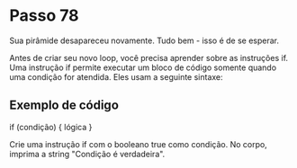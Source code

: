# Passo 78

Sua pirâmide desapareceu novamente. Tudo bem - isso é de se esperar.

Antes de criar seu novo loop, você precisa aprender sobre as instruções if. Uma instrução if permite executar um bloco de código somente quando uma condição for atendida. Eles usam a seguinte sintaxe:

## Exemplo de código

if (condição) {
  lógica
}

Crie uma instrução if com o booleano true como condição. No corpo, imprima a string "Condição é verdadeira".
